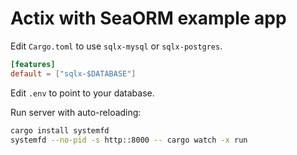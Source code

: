# Actix with SeaORM example app

Edit `Cargo.toml` to use `sqlx-mysql` or `sqlx-postgres`.

```toml
[features]
default = ["sqlx-$DATABASE"]
```

Edit `.env` to point to your database.

Run server with auto-reloading:

```bash
cargo install systemfd
systemfd --no-pid -s http::8000 -- cargo watch -x run
```
